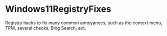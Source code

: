 # Windows11RegistryFixes
Registry hacks to fix many common annoyances, such as the context menu, TPM, several checks, Bing Search, ect.

